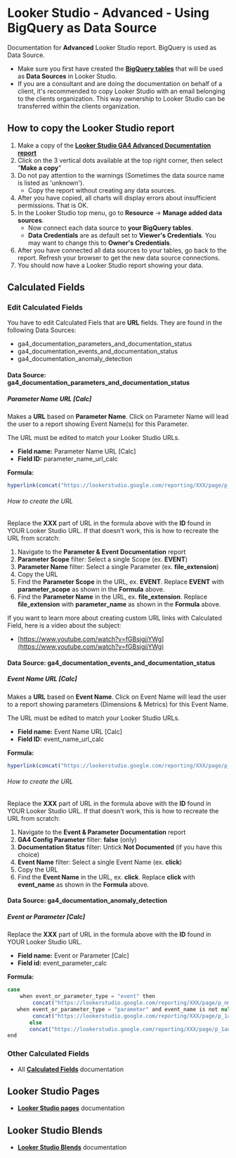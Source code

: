 # Looker Studio - Advanced - Using BigQuery as Data Source
Documentation for **Advanced** Looker Studio report. BigQuery is used as Data Source.

* Make sure you first have created the [**BigQuery tables**](../../BigQuery#overview-over-tables-created-in-bigquery) that will be used as **Data Sources** in Looker Studio.
* If you are a consultant and are doing the documentation on behalf of a client, it's recommended to copy Looker Studio with an email belonging to the clients organization. This way ownership to Looker Studio can be transferred within the clients organization.

## How to copy the Looker Studio report

1. Make a copy of the [**Looker Studio GA4 Advanced Documentation report**](https://lookerstudio.google.com/u/0/reporting/28c7c350-c7ed-4c30-86a4-4f26ae4fb42c/page/HMgiD)
2. Click on the 3 vertical dots available at the top right corner, then select "**Make a copy**"
3. Do not pay attention to the warnings (Sometimes the data source name is listed as 'unknown').
   * Copy the report without creating any data sources.
4. After you have copied, all charts will display errors about insufficient permissions. That is OK.
5. In the Looker Studio top menu, go to **Resource** -> **Manage added data sources**.
   * Now connect each data source to **your BigQuery tables**.
   * **Data Credentials** are as default set to **Viewer's Credentials**. You may want to change this to **Owner's Credentials**.
6. After you have connected all data sources to your tables, go back to the report. Refresh your browser to get the new data source connections.
7. You should now have a Looker Studio report showing your data.


## Calculated Fields

### Edit Calculated Fields
You have to edit Calculated Fiels that are **URL** fields. They are found in the following Data Sources:

* ga4_documentation_parameters_and_documentation_status
* ga4_documentation_events_and_documentation_status
* ga4_documentation_anomaly_detection

#### Data Source: ga4_documentation_parameters_and_documentation_status

##### Parameter Name URL \[Calc\]
Makes a **URL** based on **Parameter Name**. Click on Parameter Name will lead the user to a report showing Event Name(s) for this Parameter.

The URL must be edited to match your Looker Studio URLs.

* **Field name:** Parameter Name URL \[Calc\]
* **Field ID:** parameter_name_url_calc

**Formula:**
```javascript
hyperlink(concat("https://lookerstudio.google.com/reporting/XXX/page/p_1ads1jvted?s=ihyU84wd7uY&params=%7B%22df69%22:%22include%25EE%2580%25800%25EE%2580%2580IN%25EE%2580%2580",parameter_scope,"%22,%22df73%22:%22include%25EE%2580%25800%25EE%2580%2580IN%25EE%2580%2580",parameter_name,"%22%7D"),parameter_name)
```
###### How to create the URL
Replace the **XXX** part of URL in the formula above with the **ID** found in YOUR Looker Studio URL.
If that doesn't work, this is how to recreate the URL from scratch:

1. Navigate to the **Parameter & Event Documentation** report
2. **Parameter Scope** filter: Select a single Scope (ex. **EVENT**)
3. **Parameter Name** filter: Select a single Parameter (ex. **file_extension**)
4. Copy the URL
5. Find the **Parameter Scope** in the URL, ex. **EVENT**. Replace **EVENT** with **parameter_scope** as shown in the **Formula** above.
6. Find the **Parameter Name** in the URL, ex. **file_extension**. Replace **file_extension** with **parameter_name** as shown in the **Formula** above.

If you want to learn more about creating custom URL links with Calculated Field, here is a video about the subject:
* [https://www.youtube.com/watch?v=fGBsjgjjYWg](https://www.youtube.com/watch?v=fGBsjgjjYWg)

#### Data Source: ga4_documentation_events_and_documentation_status

##### Event Name URL \[Calc\]
Makes a **URL** based on **Event Name**. Click on Event Name will lead the user to a report showing parameters (Dimensions & Metrics) for this Event Name.

The URL must be edited to match your Looker Studio URLs.

* **Field name:** Event Name URL \[Calc\]
* **Field ID:** event_name_url_calc

**Formula:**
```javascript
hyperlink(concat("https://lookerstudio.google.com/reporting/XXX/page/p_nm474cc5cd?params=%7B%22df62%22:%22include%25EE%2580%25803%25EE%2580%2580F%22,%22df61%22:%22ORexclude%25EE%2580%25800%25EE%2580%2580IN%25EE%2580%2580Not%2520Documented%25EE%2580%2581include%25EE%2580%25803%25EE%2580%2580NU%25EE%2580%2582%22,%22df63%22:%22include%25EE%2580%25800%25EE%2580%2580IN%25EE%2580%2580",event_name,"%22%7D"),event_name)
```
###### How to create the URL
Replace the **XXX** part of URL in the formula above with the **ID** found in YOUR Looker Studio URL.
If that doesn't work, this is how to recreate the URL from scratch:

1. Navigate to the **Event & Parameter Documentation** report
2. **GA4 Config Parameter** filter: **false** (only)
3. **Documentation Status** filter: Untick **Not Documented** (if you have this choice)
4. **Event Name** filter: Select a single Event Name (ex. **click**)
5. Copy the URL
6. Find the **Event Name** in the URL, ex. **click**. Replace **click** with **event_name** as shown in the **Formula** above.

#### Data Source: ga4_documentation_anomaly_detection

##### Event or Parameter \[Calc\]
Replace the **XXX** part of URL in the formula above with the **ID** found in YOUR Looker Studio URL.

* **Field name:** Event or Parameter \[Calc\]
* **Field id:** event_parameter_calc

**Formula:**
```javascript
case
	when event_or_parameter_type = "event" then
    	concat("https://lookerstudio.google.com/reporting/XXX/page/p_nm474cc5cd?params=%7B%22df62%22:%22include%25EE%2580%25803%25EE%2580%2580F%22,%22df63%22:%22include%25EE%2580%25800%25EE%2580%2580IN%25EE%2580%2580",event_or_parameter_name,"%22%7D")
   when event_or_parameter_type = "parameter" and event_name is not null then
    	concat("https://lookerstudio.google.com/reporting/XXX/page/p_1ads1jvted?s=ihyU84wd7uY&params=%7B%22df69%22:%22include%25EE%2580%25800%25EE%2580%2580IN%25EE%2580%2580",parameter_scope,"%22,%22df73%22:%22include%25EE%2580%25800%25EE%2580%2580IN%25EE%2580%2580",event_or_parameter_name,"%22,%22df116%22:%22include%25EE%2580%25800%25EE%2580%2580IN%25EE%2580%2580",event_name,"%22%7D") 
	   else
       concat("https://lookerstudio.google.com/reporting/XXX/page/p_1ads1jvted?s=ihyU84wd7uY&params=%7B%22df69%22:%22include%25EE%2580%25800%25EE%2580%2580IN%25EE%2580%2580",parameter_scope,"%22,%22df73%22:%22include%25EE%2580%25800%25EE%2580%2580IN%25EE%2580%2580",event_or_parameter_name,"%22%7D") 
end
```

### Other Calculated Fields

* All **[Calculated Fields](Looker-Studio-Calculated-Fields)** documentation

## Looker Studio Pages

* **[Looker Studio pages](Looker-Studio-Pages)** documentation

## Looker Studio Blends

* **[Looker Studio Blends](Looker-Studio-Blends)** documentation
